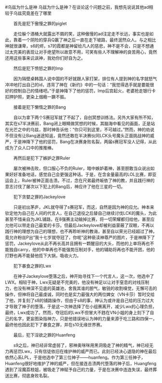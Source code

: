 #乌兹为什么是神
乌兹为什么是神？在谈论这个问题之前，我想先说说其他ad相较于乌兹究竟差在了哪里

　　首先是犯下傲慢之罪的piglet

　　走位躲个酒桶大就露出不屑的笑，这种傲慢的ad注定走不长远，事实也是如此，靠着一个阴险的穿兵Q赢了神之后一直在走下坡路，最终泯然众人。与之相比神就很谦卑，s6的烬，s7的霞都是神留给凡人的慈悲，神不是不会，只是不想通过太完美的表现让对手绝望所以故意不用，可笑有些人不理解神的良苦用心，竟然还用这些事来讥讽神，我劝你们好自为之。

　　然后是犯下愤怒之罪的Imp

　　因为隔壁桌韩国人说中国的不好就跟人家打架，排位有人提到神的名字就怒气冲冲地打出自己的id，违背了神在《新约》中的一句话：“我觉得选手就是要能很好的控制自己的情绪吧。”于是神降下了他的惩罚，Imp后宫起火，老婆抢走银行卡扣押护照，更染上烟瘾一蹶不振。

　　接着是犯下懒惰之罪的Bang

　　自以为拿下两个S赛冠军就了不起了，自创冥想训练法。另外大家有所不知，其实在s7半决赛前，Bang闭上眼睛做冥想的时候，其脑海中看见的画面，正是站在光芒之中的乌兹，那时神告诉他：“你只可到这里，不可越过。”然而，神的劝说不但没有让Bang迷途知返，竟然还敢在半决赛伙同LCK头号魔头正面挑战神的威严，于是神降下了他的惩罚，Bang在决赛身败名裂，两届s赛冠军没人记得，从此成为了众人口中的推推棒。

　　再然后是犯下了嫉妒之罪Ruler

　　屡次被神击败，但口服心不负的Ruler，暗中嫉妒着神，甚至胆敢当众说出如果好好准备地话，感觉自己会更强这种话。于是，在含金量最高的LOL比赛，即亚运会上，Ruler被神正面击溃。不过，念在尺弟最终皈依了神的教，并且践行神的意志讨伐了屡次以下犯上的Bang后，神应许了他在三星的一切。　

　　犯下贪婪之罪的Jackeylove

　　只是初出茅庐，JKL就夺得了s赛冠军，而这，自然是因为神的应允。神本来钦定他为自己在人间的代言人，在自己退役之后替自己继续讨伐LCK的魔头，为此甚至不惜亲自为JKL铺路，在8强赛主动输掉比赛，将一切荣耀都归给他，甚至应允他可以带走自己最爱的卡莎。但最后Jackeylove却被利益蒙蔽了双眼，不再以践行神的理想为自己的理想，也不再聆听神的教诲，甚至自以荣光已经超过了神，竟允许粉丝P出“我十七岁就夺冠了，你呢”这种亵渎神尊严的图片，于是神降下了惩罚，Jackeylove从此不再长高并且拥有一颗醒目的大头，而他的上单将再也不能独自carry，他的中单再也不能强势压制对手，他的辅助将再也不能开团，他的打野也再不能替他揽下大锅，吸收火力。

　　犯下暴食之罪的Lwx

　　在神子Jackeylove堕落之后，神开始寻找下一个代言人，这一次，他选中了LWX。相较于神，Lwx无疑是不完美的，他没有神足以让对手窒息的对线压制力，也没有神深不见底的英雄池，舍我其谁的胆气，敏锐的收割嗅觉，无懈可击的操作，但神将自己最虔诚，同时也是实力最强大的两位婢女（VN卡莎）暂时交给了他，并复刻了s8的铺路操作，但由于s8的事，神认为或许是自己给的压力过大才导致了神子的堕落，于是这一次神选择了在小组赛离开，减少Lwx的心理负担，最终，Lwx成功了。然而，夺冠后的Lwx不但冒大不韪在VN小姐的身上刻下了自己的名字，更妄图染指神力，只是他错误地认为神的力量来源于吃三路和四保一，最终他也因此犯下了暴食之罪，并在s10无缘世界赛。

　　最后，犯下淫欲之罪的Huanfeng

　　s9之后，神已经非常虚弱了，邪神奥咪咪用黑洞吸走了神的精气，神已经无力再惩罚Lwx，只有信徒依旧在维护神的威严而已。此刻已经决心退隐的神在最后依然心系LPL，于是他选中了第三位神子——huanfeng。作为第三任神子，Huanfeng很好地维护了神的威严，但在接连击溃两代堕落的神子后，Huangfeng遇到了淫魔荔枝姐，被吸走了神赋予自己的力量，于是在决赛中连连失误，最终葬送比赛，彻底身败名裂。